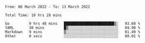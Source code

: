<!--START_SECTION:waka-->

```text
From: 06 March 2022 - To: 13 March 2022

Total Time: 10 hrs 28 mins

Go         9 hrs 48 mins   ███████████████████████▒░   93.60 %
YAML       30 mins         █▒░░░░░░░░░░░░░░░░░░░░░░░   04.90 %
Markdown   9 mins          ▒░░░░░░░░░░░░░░░░░░░░░░░░   01.49 %
Other      0 secs          ░░░░░░░░░░░░░░░░░░░░░░░░░   00.01 %
```

<!--END_SECTION:waka-->